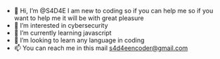 - 👋 Hi, I’m @S4D4E I am new to coding so if you can help me so if you want to help me it will be with great pleasure
- 👀 I’m interested in cybersecurity
- 🌱 I’m currently learning javascript
- 💞️ I’m looking to learn any language in coding 
- 📫 You can reach me in this mail s4d4eencoder@gmail.com
